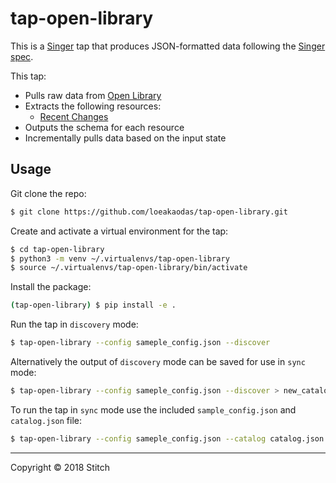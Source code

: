 # tap-open-library

This is a [Singer](https://singer.io) tap that produces JSON-formatted data
following the [Singer
spec](https://github.com/singer-io/getting-started/blob/master/SPEC.md).

This tap:

- Pulls raw data from [Open Library](https://openlibrary.org/developers/api)
- Extracts the following resources:
  - [Recent Changes](https://openlibrary.org/dev/docs/api/recentchanges)
- Outputs the schema for each resource
- Incrementally pulls data based on the input state

## Usage

Git clone the repo:

```bash
$ git clone https://github.com/loeakaodas/tap-open-library.git
```

Create and activate a virtual environment for the tap:

```bash
$ cd tap-open-library
$ python3 -m venv ~/.virtualenvs/tap-open-library
$ source ~/.virtualenvs/tap-open-library/bin/activate
```

Install the package:

```bash
(tap-open-library) $ pip install -e .
```

Run the tap in `discovery` mode:

```bash
$ tap-open-library --config sameple_config.json --discover
```

Alternatively the output of `discovery` mode can be saved for use in `sync` mode:

```bash
$ tap-open-library --config sameple_config.json --discover > new_catalog.json
```

To run the tap in `sync` mode use the included `sample_config.json` and `catalog.json` file:

```bash
$ tap-open-library --config sameple_config.json --catalog catalog.json
```

---

Copyright &copy; 2018 Stitch
